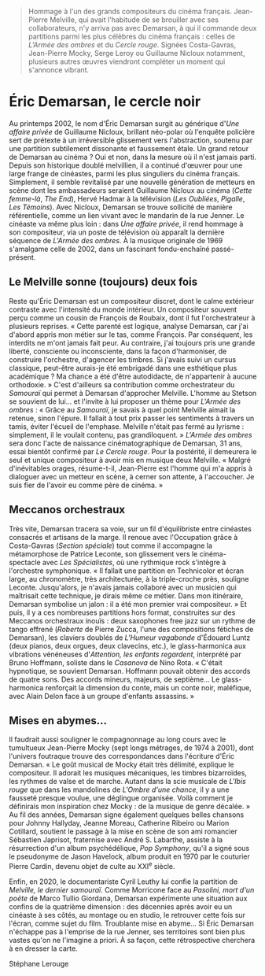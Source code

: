 > Hommage à l'un des grands compositeurs du cinéma français. Jean-Pierre Melville, qui avait l'habitude de se brouiller avec ses collaborateurs, n'y arriva pas avec Demarsan, à qui il commande deux partitions parmi les plus célèbres du cinéma français : celles de _L'Armée des ombres_ et du _Cercle rouge_. Signées Costa-Gavras, Jean-Pierre Mocky, Serge Leroy ou Guillaume Nicloux notamment, plusieurs autres œuvres viendront compléter un moment qui s'annonce vibrant.

# Éric Demarsan, le cercle noir

Au printemps 2002, le nom d'Éric Demarsan surgit au générique d'_Une affaire privée_ de Guillaume Nicloux, brillant néo-polar où l'enquête policière sert de prétexte à un irréversible glissement vers l'abstraction, soutenu par une partition subtilement dissonante et faussement étale. Un grand retour de Demarsan au cinéma ? Oui et non, dans la mesure où il n'est jamais parti. Depuis son historique doublé melvillien, il a continué d'œuvrer pour une large frange de cinéastes, parmi les plus singuliers du cinéma français. Simplement, il semble revitalisé par une nouvelle génération de metteurs en scène dont les ambassadeurs seraient Guillaume Nicloux au cinéma (_Cette femme-là_, _The End_), Hervé Hadmar à la télévision (_Les Oubliées_, _Pigalle_, _Les Témoins_). Avec Nicloux, Demarsan se trouve sollicité de manière référentielle, comme un lien vivant avec le mandarin de la rue Jenner. Le cinéaste va même plus loin : dans _Une affaire privée_, il rend hommage à son compositeur, via un poste de télévision où apparaît la dernière séquence de _L'Armée des ombres_. À la musique originale de 1969 s'amalgame celle de 2002, dans un fascinant fondu-enchaîné passé-présent.

## Le Melville sonne (toujours) deux fois

Reste qu'Éric Demarsan est un compositeur discret, dont le calme extérieur contraste avec l'intensité du monde intérieur. Un compositeur souvent perçu comme un cousin de François de Roubaix, dont il fut l'orchestrateur à plusieurs reprises. « Cette parenté est logique, analyse Demarsan, car j'ai d'abord appris mon métier sur le tas, comme François. Par conséquent, les interdits ne m'ont jamais fait peur. Au contraire, j'ai toujours pris une grande liberté, consciente ou inconsciente, dans la façon d'harmoniser, de construire l'orchestre, d'agencer les timbres. Si j'avais suivi un cursus classique, peut-être aurais-je été embrigadé dans une esthétique plus académique ? Ma chance a été d'être autodidacte, de n'appartenir à aucune orthodoxie. » C'est d'ailleurs sa contribution comme orchestrateur du _Samouraï_ qui permet à Demarsan d'approcher Melville. L'homme au Stetson se souvient de lui... et l'invite à lui proposer un thème pour _L'Armée des ombres_ : « Grâce au _Samouraï_, je savais à quel point Melville aimait la retenue, sinon l'épure. Il fallait à tout prix passer les sentiments à travers un tamis, éviter l'écueil de l'emphase. Melville n'était pas fermé au lyrisme : simplement, il le voulait contenu, pas grandiloquent. » _L'Armée des ombres_ sera donc l'acte de naissance cinématographique de Demarsan, 31 ans, essai bientôt confirmé par _Le Cercle rouge_. Pour la postérité, il demeurera le seul et unique compositeur à avoir mis en musique deux Melville. « Malgré d'inévitables orages, résume-t-il, Jean-Pierre est l'homme qui m'a appris à dialoguer avec un metteur en scène, à cerner son attente, à l'accoucher. Je suis fier de l'avoir eu comme père de cinéma. »

## Meccanos orchestraux

Très vite, Demarsan tracera sa voie, sur un fil d'équilibriste entre cinéastes consacrés et artisans de la marge. Il renoue avec l'Occupation grâce à Costa-Gavras (_Section spéciale_) tout comme il accompagne la métamorphose de Patrice Leconte, son glissement vers le cinéma-spectacle avec _Les Spécialistes_, où une rythmique rock s'intègre à l'orchestre symphonique. « Il fallait une partition en Technicolor et écran large, au chronomètre, très architecturée, à la triple-croche près, souligne Leconte. Jusqu'alors, je n'avais jamais collaboré avec un musicien qui maîtrisait cette technique, je dirais même ce métier. Dans mon itinéraire, Demarsan symbolise un jalon : il a été mon premier vrai compositeur. » Et puis, il y a ces nombreuses partitions hors format, construites sur des Meccanos orchestraux inouïs : deux saxophones free jazz sur un rythme de tango effrené (_Roberte_ de Pierre Zucca, l'une des compositions fétiches de Demarsan), les claviers doublés de _L'Humeur vagabonde_ d'Édouard Luntz (deux pianos, deux orgues, deux clavecins, etc.), le glass-harmonica aux vibrations vénéneuses d'_Attention, les enfants regardent_, interprété par Bruno Hoffmann, soliste dans le _Casanova_ de Nino Rota. « C'était hypnotique, se souvient Demarsan. Hoffmann pouvait obtenir des accords de quatre sons. Des accords mineurs, majeurs, de septième... Le glass-harmonica renforçait la dimension du conte, mais un conte noir, maléfique, avec Alain Delon face à un groupe d'enfants assassins. »

## Mises en abymes...

Il faudrait aussi souligner le compagnonnage au long cours avec le tumultueux Jean-Pierre Mocky (sept longs métrages, de 1974 à 2001), dont l'univers foutraque trouve des correspondances dans l'écriture d'Éric Demarsan. « Le goût musical de Mocky était très délimité, explique le compositeur. Il adorait les musiques mécaniques, les timbres bizarroïdes, les rythmes de valse et de marche. Autant dans la scie musicale de _L'Ibis rouge_ que dans les mandolines de _L'Ombre d'une chance_, il y a une fausseté presque voulue, une déglingue organisée. Voilà comment je définirais mon inspiration chez Mocky : de la musique de genre décalée. » Au fil des années, Demarsan signe également quelques belles chansons pour Johnny Hallyday, Jeanne Moreau, Catherine Ribeiro ou Marion Cotillard, soutient le passage à la mise en scène de son ami romancier Sébastien Japrisot, fraternise avec André S. Labarthe, assiste à la résurrection d'un album psychédélique, _Pop Symphony_, qu'il a signé sous le pseudonyme de Jason Havelock, album produit en 1970 par le couturier Pierre Cardin, devenu objet de culte au XXI<sup>e</sup> siècle.

Enfin, en 2020, le documentariste Cyril Leuthy lui confie la partition de _Melville, le dernier samouraï_. Comme Morricone face au _Pasolini, mort d'un poète_ de Marco Tullio Giordana, Demarsan expérimente une situation aux confins de la quatrième dimension : des décennies après avoir eu un cinéaste à ses côtés, au montage ou en studio, le retrouver cette fois sur l'écran, comme sujet du film. Troublante mise en abyme... Si Éric Demarsan n'échappe pas à l'emprise de la rue Jenner, ses territoires sont bien plus vastes qu'on ne l'imagine a priori. À sa façon, cette rétrospective cherchera à en dresser la carte.

<div class="author">Stéphane Lerouge</div>
